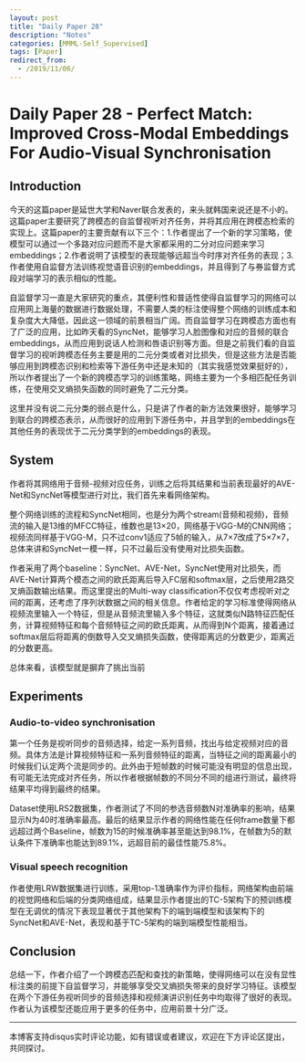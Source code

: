 ```yaml
---
layout: post
title: "Daily Paper 28"
description: "Notes"
categories: [MMML-Self_Supervised]
tags: [Paper]
redirect_from:
  - /2019/11/06/
---
```


# Daily Paper 28 - Perfect Match: Improved Cross-Modal Embeddings For Audio-Visual Synchronisation  

## Introduction  

今天的这篇paper是延世大学和Naver联合发表的，来头就韩国来说还是不小的。这篇paper主要研究了跨模态的自监督视听对齐任务，并将其应用在跨模态检索的实现上。这篇paper的主要贡献有以下三个：1.作者提出了一个新的学习策略，使模型可以通过一个多路对应问题而不是大家都采用的二分对应问题来学习embeddings；2.作者说明了该模型的表现能够远超当今时序对齐任务的表现；3.作者使用自监督方法训练视觉语音识别的embeddings，并且得到了与券监督方式段对端学习的表示相似的性能。  

自监督学习一直是大家研究的重点，其便利性和普适性使得自监督学习的网络可以应用网上海量的数据进行数据处理，不需要人类的标注使得整个网络的训练成本和复杂度大大降低，因此这一领域的前景相当广阔。而自监督学习在跨模态方面也有了广泛的应用，比如昨天看的SyncNet，能够学习人脸图像和对应的音频的联合embeddings，从而应用到说话人检测和唇语识别等方面。但是之前我们看的自监督学习的视听跨模态任务主要是用的二元分类或者对比损失，但是这些方法是否能够应用到跨模态识别和检索等下游任务中还是未知的（其实我感觉效果挺好的），所以作者提出了一个新的跨模态学习的训练策略，网络主要为一个多相匹配任务训练，在使用交叉熵损失函数的同时避免了二元分类。  

这里并没有说二元分类的弱点是什么，只是讲了作者的新方法效果很好，能够学习到联合的跨模态表示，从而很好的应用到下游任务中，并且学到的embeddings在其他任务的表现优于二元分类学到的embeddings的表现。  

## System  

作者将其网络用于音频-视频对应任务，训练之后将其结果和当前表现最好的AVE-Net和SyncNet等模型进行对比，我们首先来看网络架构。  

整个网络训练的流程和SyncNet相同，也是分为两个stream(音频和视频)，音频流的输入是13维的MFCC特征，维数也是13×20，网络基于VGG-M的CNN网络；视频流同样基于VGG-M，只不过conv1适应了5帧的输入，从7×7改成了5×7×7，总体来讲和SyncNet一模一样，只不过最后没有使用对比损失函数。  

作者采用了两个baseline：SyncNet、AVE-Net，SyncNet使用对比损失，而AVE-Net计算两个模态之间的欧氏距离后导入FC层和softmax层，之后使用2路交叉熵函数输出结果。而这里提出的Multi-way classification不仅仅考虑视听对之间的距离，还考虑了序列状数据之间的相关信息。作者给定的学习标准使得网络从视频流里输入一个特征，但是从音频流里输入多个特征，这就类似N路特征匹配任务，计算视频特征和每个音频特征之间的欧氏距离，从而得到N个距离，接着通过softmax层后将距离的倒数导入交叉熵损失函数，使得距离远的分数更少，距离近的分数更高。  

总体来看，该模型就是摒弃了挑出当前

## Experiments  

### Audio-to-video synchronisation  

第一个任务是视听同步的音频选择，给定一系列音频，找出与给定视频对应的音频。具体方法是计算视频特征和一系列音频特征的距离，当特征之间的距离最小的时候我们认定两个流是同步的。此外由于短帧数的时候可能没有明显的信息出现，有可能无法完成对齐任务，所以作者根据帧数的不同分不同的组进行测试，最终将结果平均得到最终的结果。  

Dataset使用LRS2数据集，作者测试了不同的参选音频数N对准确率的影响，结果显示N为40时准确率最高。最后的结果显示作者的网络性能在任何frame数量下都远超过两个Baseline，帧数为15的时候准确率甚至能达到98.1%，在帧数为5的默认条件下准确率也能达到89.1%，远超目前的最佳性能75.8%。  

### Visual speech recognition  

作者使用LRW数据集进行训练，采用top-1准确率作为评价指标，网络架构由前端的视觉网络和后端的分类网络组成，结果显示作者提出的TC-5架构下的预训练模型在无调优的情况下表现显著优于其他架构下的端到端模型和该架构下的SyncNet和AVE-Net，表现和基于TC-5架构的端到端模型性能相当。  

## Conclusion  

总结一下，作者介绍了一个跨模态匹配和查找的新策略，使得网络可以在没有显性标注类的前提下自监督学习，并能够享受交叉熵损失带来的良好学习特征。该模型在两个下游任务视听同步的音频选择和视频演讲识别任务中均取得了很好的表现。作者认为该模型还能应用于更多的任务中，应用前景十分广泛。  

---
本博客支持disqus实时评论功能，如有错误或者建议，欢迎在下方评论区提出，共同探讨。  
